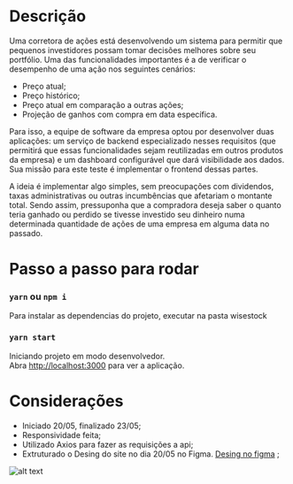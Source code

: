 # Descrição

Uma corretora de ações está desenvolvendo um sistema para permitir que pequenos investidores possam tomar decisões melhores sobre seu portfólio. Uma das funcionalidades importantes é a de verificar o desempenho de uma ação nos seguintes cenários:

   - Preço atual;
   - Preço histórico;
   - Preço atual em comparação a outras ações;
   - Projeção de ganhos com compra em data específica.

Para isso, a equipe de software da empresa optou por desenvolver duas aplicações: um serviço de backend especializado nesses requisitos (que permitirá que essas funcionalidades sejam reutilizadas em outros produtos da empresa) e um dashboard configurável que dará visibilidade aos dados. Sua missão para este teste é implementar o frontend dessas partes.

A ideia é implementar algo simples, sem preocupações com dividendos, taxas administrativas ou outras incumbências que afetariam o montante total. Sendo assim, pressuponha que a compradora deseja saber o quanto teria ganhado ou perdido se tivesse investido seu dinheiro numa determinada quantidade de ações de uma empresa em alguma data no passado.

# Passo a passo para rodar
### `yarn` ou `npm i`

  Para instalar as dependencias do projeto, executar na pasta wisestock

   ### `yarn start`

   Iniciando projeto em modo desenvolvedor.\
   Abra [http://localhost:3000](http://localhost:3000) para ver a aplicação.


# Considerações
- Iniciado 20/05, finalizado 23/05;
- Responsividade feita;
- Utilizado Axios para fazer as requisições a api;
- Extruturado o Desing do site no dia 20/05 no Figma. [Desing no figma](https://www.figma.com/file/Sid5oJxP8WmPlQC4qX6bta/Projeto-Wise-A%C3%A7%C3%B5es?node-id=0%3A1) ;


![alt text](https://drive.google.com/file/d/1dOB6UQB_pCM5joUX9n1QU-SzwsrZU-a2/view?usp=sharing)